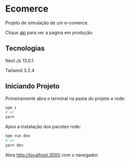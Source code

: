 # Ecomerce

Projeto de simulação de um e-comerce.

Clique [aki](https://ecommece.vercel.app/) para ver a pagina em produção.

## Tecnologias

Next Js 13.0.1

Tailwind 3.2.4

## Iniciando Projeto

Primeiramente abra o terminal na pasta do projeto e rode:

```bash
npm i
# or
yarn
```

Apos a instalação dos pacotes rode:

```bash
npm run dev
# or
yarn dev
```

Abra [http://localhost:3000](http://localhost:3000) com o navegador.
